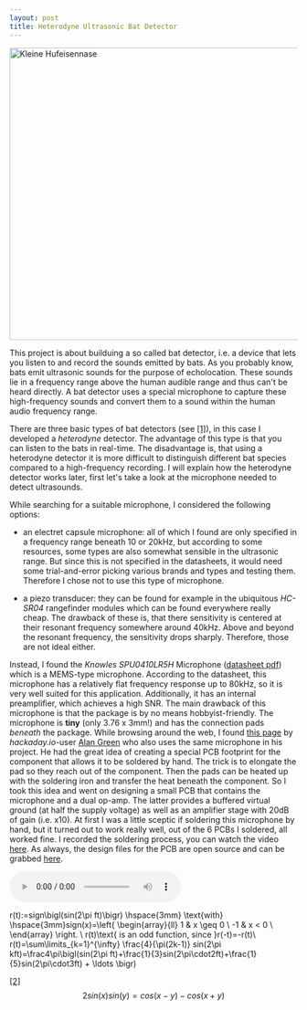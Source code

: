 ```yaml
---
layout: post
title: Heterodyne Ultrasonic Bat Detector
---
```

<script src="http://api.html5media.info/1.1.8/html5media.min.js"></script>

<a title="F. C. Robiller / naturlichter.de / CC BY-SA (https://creativecommons.org/licenses/by-sa/3.0)" href="https://commons.wikimedia.org/wiki/File:Kleine_Hufeisennase.jpg"><img width="512" alt="Kleine Hufeisennase" src="https://upload.wikimedia.org/wikipedia/commons/9/96/Kleine_Hufeisennase.jpg"></a>

This project is about builduing a so called bat detector, i.e. a device that lets you listen to and record the sounds emitted by bats. As you probably know, bats emit ultrasonic sounds for the purpose of echolocation. These sounds lie in a frequency range above the human audible range and thus can't be heard directly. A bat detector uses a special microphone to capture these high-frequency sounds and convert them to a sound within the human audio frequency range.

There are three basic types of bat detectors (see [[1]](https://en.wikipedia.org/wiki/Bat_detector#Bat_detector_types)), in this case I developed a *heterodyne* detector. The advantage of this type is that you can listen to the bats in real-time. The disadvantage is, that using a heterodyne detector it is more difficult to distinguish different bat species compared to a high-frequency recording. I will explain how the heterodyne detector works later, first let's take a look at the microphone needed to detect ultrasounds.

While searching for a suitable microphone, I considered the following options:

* an electret capsule microphone: all of which I found are only specified in a frequency range beneath 10 or 20kHz, but according to some resources, some types are also somewhat sensible in the ultrasonic range. But since this is not specified in the datasheets, it would need some trial-and-error picking various brands and types and testing them. Therefore I chose not to use this type of microphone.

* a piezo transducer: they can be found for example in the ubiquitous *HC-SR04* rangefinder modules which can be found everywhere really cheap. The drawback of these is, that there sensitivity is centered at their resonant frequency somewhere around 40kHz. Above and beyond the resonant frequency, the sensitivity drops sharply. Therefore, those are not ideal either.

Instead, I found the *Knowles SPU0410LR5H* Microphone ([datasheet pdf](https://www.knowles.com/docs/default-source/model-downloads/spu0410lr5h-qb-revh.pdf)) which is a MEMS-type microphone. According to the datasheet, this microphone has a relatively flat frequency response up to 80kHz, so it is very well suited for this application. Additionally, it has an internal preamplifier, which achieves a high SNR. The main drawback of this microphone is that the package is by no means hobbyist-friendly. The microphone is **tiny** (only 3.76 x 3mm!) and has the connection pads *beneath* the package. While browsing around the web, I found [this page](https://hackaday.io/project/165081-blue-board-01/details) by *hackaday.io*-user [Alan Green](https://hackaday.io/alang) who also uses the same microphone in his project. He had the great idea of creating a special PCB footprint for the component that allows it to be soldered by hand. The trick is to elongate the pad so they reach out of the component. Then the pads can be heated up with the soldering iron and transfer the heat beneath the component. So I took this idea and went on designing a small PCB that contains the microphone and a dual op-amp. The latter provides a buffered virtual ground (at half the supply voltage) as well as an amplifier stage with 20dB of gain (i.e. x10). At first I was a little sceptic if soldering this microphone by hand, but it turned out to work really well, out of the 6 PCBs I soldered, all worked fine. I recorded the soldering process, you can watch the video [here](https://vimeo.com/430343841). As always, the design files for the PCB are open source and can be grabbed [here](https://github.com/MarcelMG/MEMS_Microphone_SPU0410_PCB/).
 

<audio src="https://github.com/MarcelMG/marcelmg.github.io/raw/master/misc/bat_sample.mp3" controls preload></audio>



r(t):=sign\bigl(sin(2\pi ft)\bigr) \hspace{3mm} \text{with} \hspace{3mm}sign(x)=\left\{
\begin{array}{ll}
1 & x \geq 0 \\
-1 & x < 0 \\
\end{array}
\right.
\\
r(t)\text{ is an odd function, since }r(-t)=-r(t)\\
r(t)=\sum\limits_{k=1}^{\infty} \frac{4}{\pi(2k-1)} sin(2\pi kft)=\frac4\pi\bigl(sin(2\pi ft)+\frac{1}{3}sin(2\pi\cdot2ft)+\frac{1}{5}sin(2\pi\cdot3ft) + \ldots \bigr)


[[2]](https://en.wikipedia.org/wiki/List_of_trigonometric_identities#Product-to-sum_and_sum-to-product_identities)
$$2sin(x)sin(y)=cos(x-y)-cos(x+y)$$
